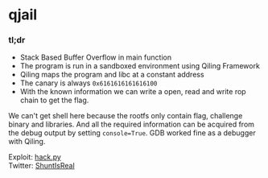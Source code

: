 # qjail

### tl;dr
- Stack Based Buffer Overflow in main function
- The program is run in a sandboxed environment using Qiling Framework
- Qiling maps the program and libc at a constant address
- The canary is always `0x6161616161616100`
- With the known information we can write a open, read and write rop chain to get the flag.

We can't get shell here because the rootfs only contain flag, challenge binary and libraries. And all the required information can be acquired from the debug output by setting `console=True`. GDB worked fine as a debugger with Qiling.

Exploit: [hack.py](./hack.py)\
Twitter: [ShuntIsReal](https://twitter.com/ShuntIsReal)